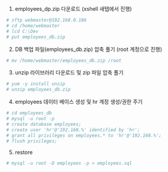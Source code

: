 1. employees_dp.zip 다운로드 (xshell 새탭에서 진행)
```sh
# sftp webmaster@192.168.0.186
# cd /home/webmaster
# lcd C:\Dev
# put employees_db.zip
```

2. DB 백업 파일(employees_db.zip) 압축 풀기 (root 계정으로 진행)
```sh
# mv /home/webmaster/employees_db.zip /root
```

3. unzip 라이브러리 다운로드 및 zip 파일 압축 풀기
```sh
# yum -y install unzip
# unzip employees_db.zip
```

4. employees 데이터 베이스 생성 및 hr 계정 생성/권한 주기
```sh
# cd employees_db
# mysql -u root -p
# create database employees;
# create user 'hr'@'192.168.%' identified by 'hr';
# grant all privileges on employees.* to 'hr'@'192.168.%';
# flush privileges;
```

5. restore
```sh
# mysql -u root -D employees -p < employees.sql
```